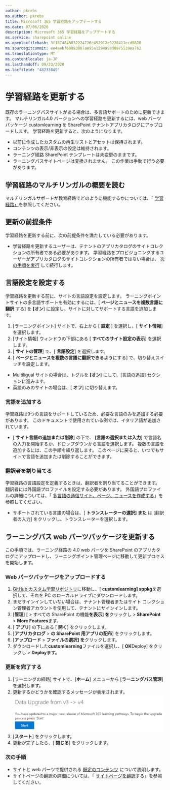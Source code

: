 ```yaml
---
author: pkrebs
ms.author: pkrebs
title: Microsoft 365 学習経路をアップデートする
ms.date: 07/06/2020
description: Microsoft 365 学習経路をアップデートする
ms.service: sharepoint online
ms.openlocfilehash: 3f1874849832224726e452912c9228411ecd0820
ms.sourcegitcommit: ee4aebf60893887ae95a1294a9ad8975539ea762
ms.translationtype: MT
ms.contentlocale: ja-JP
ms.lasthandoff: 09/23/2020
ms.locfileid: "48233849"
---
```

# <a name="update-learning-pathways"></a>学習経路を更新する
既存のラーニングパスサイトがある場合は、多言語サポートのために更新できます。 マルチリンガル4.0 バージョンへの学習経路を更新するには、web パーツパッケージ customlearning を SharePoint テナントアプリカタログにアップロードします。 学習経路を更新すると、次のようになります。  

- 以前に作成したカスタムの再生リストとアセットは保持されます。
- コンテンツの表示/非表示の設定は維持されます。
- ラーニング経路 SharePoint テンプレートは未変更のままです。
- ラーニングパスサイトページは変換されません。 この作業は手動で行う必要があります。

## <a name="read-the-learning-pathways-multilingual-overview"></a>学習経路のマルチリンガルの概要を読む
マルチリンガルサポートが教育経路でどのように機能するかについては、「 [学習経路」](custom_overview.md)を参照してください。 

## <a name="prerequisites-to-update"></a>更新の前提条件
学習経路を更新する前に、次の前提条件を満たしている必要があります。
- 学習経路を更新するユーザーは、テナントのアプリカタログのサイトコレクションの所有者である必要があります。 学習経路をプロビジョニングするユーザーがアプリカタログのサイトコレクションの所有者ではない場合は、 [次の手順を実行](addappadmin.md) して続行します。 

## <a name="set-language-settings"></a>言語設定を設定する 
学習経路を更新する前に、サイトの言語設定を設定します。 ラーニングポイントサイトの多言語サポートを有効にするには、[ **ページとニュースを複数言語に翻訳** する] を **[オン**] に設定し、サイトに対してサポートする言語を追加します。
1.  [ラーニングポイント] サイトで、右上から [ **設定** ] を選択し、[ **サイト情報**] を選択します。
2.  [サイト情報] ウィンドウの下部にある [ **すべてのサイト設定の表示**] を選択します。
3.  [ **サイトの管理**] で、[ **言語設定**] を選択します。
4.  [ **ページとニュースを複数の言語に翻訳できるよう**にする] で、切り替えスイッチを設定します。 
- Multiligual サイトの場合は、トグルを **[オン**] にして、[言語の追加] セクションに進みます。 
- 英語のみのサイトの場合は、[ **オフ**] に切り替えます。

### <a name="add-languages"></a>言語を追加する
学習経路は9つの言語をサポートしているため、必要な言語のみを追加する必要があります。 このドキュメントで使用されている例では、イタリア語が追加されています。 
- [ **サイト言語の追加または削除**] の下で、 **[言語の選択または入力**] で言語名の入力を開始するか、ドロップダウンから言語を選択します。 複数の言語を追加するには、この手順を繰り返します。 このページに戻ると、いつでもサイトで言語を追加または削除することができます。
 
### <a name="assign-translators"></a>翻訳者を割り当てる
学習経路の言語設定を定義するときは、翻訳者を割り当てることができます。 翻訳者には外国語プロファイルを設定する必要があります。 外国語プロファイルの詳細については、「 [多言語の通信サイト、ページ、ニュースを作成する](https://support.office.com/article/2bb7d610-5453-41c6-a0e8-6f40b3ed750c)」を参照してください。  
- サポートされている言語の場合は、[ **トランスレーターの選択] また** は [翻訳者の入力] をクリックし、トランスレーターを選択します。 

## <a name="update-the-learning-pathways-web-part-package"></a>ラーニングパス web パーツパッケージを更新する
この手順では、ラーニング経路の 4.0 web パーツを SharePoint のアプリカタログにアップロードし、ラーニングポイント管理ページに移動して更新プロセスを開始します。

### <a name="upload-the-web-part-package"></a>Web パーツパッケージをアップロードする
1.  [GitHub カスタム学習リポジトリ](https://github.com/pnp/custom-learning-office-365/tree/master/webpart)に移動し、[ **customlearning] sppkg**を選択して、それを PC のローカルドライブにダウンロードします。
2.  まだサインインしていない場合は、テナント管理者またはサイト コレクション管理者アカウントを使用して、テナントにサインインします。 
3.  [**管理**] [  >  すべての SharePoint の機能**を表示] を**クリックし  >  **SharePoint**  >  **More Features**ます。 
4.  [ **アプリ**] の下にある [ **開く**] をクリックします。 
5.  [**アプリカタログ**  >  **の SharePoint 用アプリの配布**] をクリックします。 
6.  [**アップロード**  >  **ファイルの選択] を**クリックします。 
7.  ダウンロードした**customlearning**ファイルを選択し、[ **OK**Deploy] をクリックし  >  **Deploy**ます。 

### <a name="complete-the-update"></a>更新を完了する
1.  [ラーニングの経路] サイトで、[**ホーム**] メニューから [**ラーニングパス管理**] を選択します。 
2.  更新するかどうかを確認するメッセージが表示されます。 
![custom_update_adminprompt_ml.png](media/custom_update_adminprompt_ml.png)
3.  [**スタート**] をクリックします。 
4. 更新が完了したら、[ **閉じる**] をクリックします。 

### <a name="next-steps"></a>次の手順
- サイトと web パーツで提供される [既定のコンテンツ](custom_exploresite.md) について説明します。
- サイトページの翻訳の詳細については、「 [サイトページを翻訳](custom_translate_page_ml.md)する」を参照してください。 

